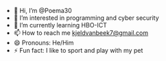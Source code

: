 - 👋 Hi, I’m @Poema30
- 👀 I’m interested in programming and cyber security
- 🌱 I’m currently learning HBO-ICT
- 📫 How to reach me kjeldvanbeek7@gmail.com
- 😄 Pronouns: He/Him
- ⚡ Fun fact: I like to sport and play with my pet

<!---
Poema30/Poema30 is a ✨ special ✨ repository because its `README.md` (this file) appears on your GitHub profile.
You can click the Preview link to take a look at your changes.
--->
